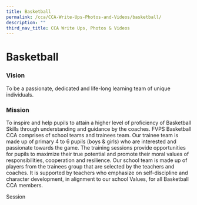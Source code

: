 ```yaml
---
title: Basketball
permalink: /cca/CCA-Write-Ups-Photos-and-Videos/basketball/
description: ""
third_nav_title: CCA Write Ups, Photos & Videos
---
```

# Basketball
### Vision

To be a passionate, dedicated and life-long learning team of unique individuals.  

### Mission

To inspire and help pupils to attain a higher level of proficiency of Basketball Skills through understanding and guidance by the coaches. FVPS Basketball CCA comprises of school teams and trainees team. Our trainee team is made up of primary 4 to 6 pupils (boys & girls) who are interested and passionate towards the game. The training sessions provide opportunities for pupils to maximize their true potential and promote their moral values of responsibilities, cooperation and resilience. Our school team is made up of players from the trainees group that are selected by the teachers and coaches. It is supported by teachers who emphasize on self-discipline and character development, in alignment to our school Values, for all Basketball CCA members.

  

Session